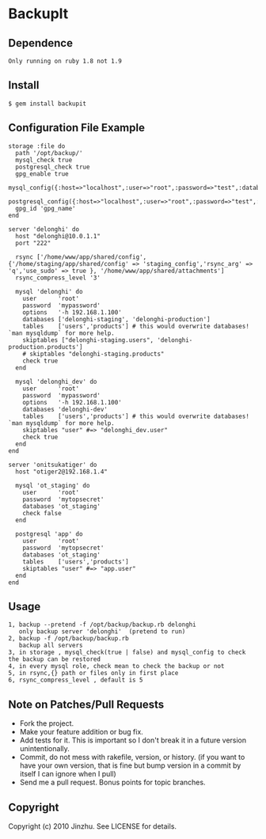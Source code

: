 # BackupIt

## Dependence
    Only running on ruby 1.8 not 1.9

## Install
    $ gem install backupit

## Configuration File Example

    storage :file do
      path '/opt/backup/'
      mysql_check true
      postgresql_check true
      gpg_enable true
      mysql_config({:host=>"localhost",:user=>"root",:password=>"test",:database=>"checkdb"})
      postgresql_config({:host=>"localhost",:user=>"root",:password=>"test",:database=>"checkdb"})
      gpg_id 'gpg_name'
    end

    server 'delonghi' do
      host "delonghi@10.0.1.1"
      port "222"

      rsync ['/home/www/app/shared/config',{'/home/staging/app/shared/config' => 'staging_config','rsync_arg' => 'q','use_sudo' => true }, '/home/www/app/shared/attachments']
      rsync_compress_level '3'

      mysql 'delonghi' do
        user      'root'
        password  'mypassword'
        options   '-h 192.168.1.100'
        databases ['delonghi-staging', 'delonghi-production']
        tables    ['users','products'] # this would overwrite databases! `man mysqldump` for more help.
        skiptables ["delonghi-staging.users", 'delonghi-production.products']
        # skiptables "delonghi-staging.products"
        check true
      end

      mysql 'delonghi_dev' do
        user      'root'
        password  'mypassword'
        options   '-h 192.168.1.100'
        databases 'delonghi-dev'
        tables    ['users','products'] # this would overwrite databases! `man mysqldump` for more help.
        skiptables "user" #=> "delonghi_dev.user"
        check true
      end
    end

    server 'onitsukatiger' do
      host "otiger2@192.168.1.4"

      mysql 'ot_staging' do
        user      'root'
        password  'mytopsecret'
        databases 'ot_staging'
        check false
      end

      postgresql 'app' do
        user      'root'
        password  'mytopsecret'
        databases 'ot_staging'
        tables    ['users','products']
        skiptables "user" #=> "app.user"
      end
    end

## Usage
    1, backup --pretend -f /opt/backup/backup.rb delonghi
       only backup server 'delonghi'  (pretend to run)
    2, backup -f /opt/backup/backup.rb
       backup all servers
    3, in storage , mysql_check(true | false) and mysql_config to check the backup can be restored
    4, in every mysql role, check mean to check the backup or not
    5, in rsync,{} path or files only in first place
    6, rsync_compress_level , default is 5

## Note on Patches/Pull Requests

* Fork the project.
* Make your feature addition or bug fix.
* Add tests for it. This is important so I don't break it in a
  future version unintentionally.
* Commit, do not mess with rakefile, version, or history.
  (if you want to have your own version, that is fine but bump version in a commit by itself I can ignore when I pull)
* Send me a pull request. Bonus points for topic branches.

## Copyright

Copyright (c) 2010 Jinzhu. See LICENSE for details.
